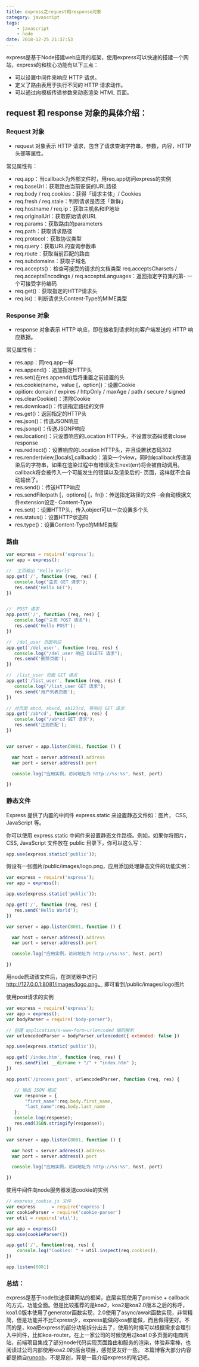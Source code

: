 ```yaml
---
title: express之request和response对象
category: javascript
tags:
	- javascript
	- node
date: 2018-12-25 21:37:53
---
```

express是基于Node搭建web应用的框架，使用express可以快速的搭建一个网站，express的和核心功能有以下三点：
- 可以设置中间件来响应 HTTP 请求。
- 定义了路由表用于执行不同的 HTTP 请求动作。
- 可以通过向模板传递参数来动态渲染 HTML 页面。

<!-- more -->

## request 和 response 对象的具体介绍：

### Request 对象

- request 对象表示 HTTP 请求，包含了请求查询字符串，参数，内容，HTTP 头部等属性。

常见属性有：
- req.app：当callback为外部文件时，用req.app访问express的实例
- req.baseUrl：获取路由当前安装的URL路径
- req.body / req.cookies：获得「请求主体」/ Cookies
- req.fresh / req.stale：判断请求是否还「新鲜」
- req.hostname / req.ip：获取主机名和IP地址
- req.originalUrl：获取原始请求URL
- req.params：获取路由的parameters
- req.path：获取请求路径
- req.protocol：获取协议类型
- req.query：获取URL的查询参数串
- req.route：获取当前匹配的路由
- req.subdomains：获取子域名
- req.accepts()：检查可接受的请求的文档类型
req.acceptsCharsets / req.acceptsEncodings / req.acceptsLanguages：返回指定字符集的第- 一个可接受字符编码
- req.get()：获取指定的HTTP请求头
- req.is()：判断请求头Content-Type的MIME类型

### Response 对象
- response 对象表示 HTTP 响应，即在接收到请求时向客户端发送的 HTTP 响应数据。

常见属性有：
- res.app：同req.app一样
- res.append()：追加指定HTTP头
- res.set()在res.append()后将重置之前设置的头
- res.cookie(name，value [，option])：设置Cookie
- opition: domain / expires / httpOnly / maxAge / path / secure / signed
- res.clearCookie()：清除Cookie
- res.download()：传送指定路径的文件
- res.get()：返回指定的HTTP头
- res.json()：传送JSON响应
- res.jsonp()：传送JSONP响应
- res.location()：只设置响应的Location HTTP头，不设置状态码或者close response
- res.redirect()：设置响应的Location HTTP头，并且设置状态码302
- res.render(view,[locals],callback)：渲染一个view，同时向callback传递渲染后的字符串，如果在渲染过程中有错误发生next(err)将会被自动调用。callback将会被传入一个可能发生的错误以及渲染后的- 页面，这样就不会自动输出了。
- res.send()：传送HTTP响应
- res.sendFile(path [，options] [，fn])：传送指定路径的文件 -会自动根据文件extension设定- Content-Type
- res.set()：设置HTTP头，传入object可以一次设置多个头
- res.status()：设置HTTP状态码
- res.type()：设置Content-Type的MIME类型

### 路由
```js
var express = require('express');
var app = express();

//  主页输出 "Hello World"
app.get('/', function (req, res) {
   console.log("主页 GET 请求");
   res.send('Hello GET');
})


//  POST 请求
app.post('/', function (req, res) {
   console.log("主页 POST 请求");
   res.send('Hello POST');
})

//  /del_user 页面响应
app.get('/del_user', function (req, res) {
   console.log("/del_user 响应 DELETE 请求");
   res.send('删除页面');
})

//  /list_user 页面 GET 请求
app.get('/list_user', function (req, res) {
   console.log("/list_user GET 请求");
   res.send('用户列表页面');
})

// 对页面 abcd, abxcd, ab123cd, 等响应 GET 请求
app.get('/ab*cd', function(req, res) {
   console.log("/ab*cd GET 请求");
   res.send('正则匹配');
})


var server = app.listen(8081, function () {

  var host = server.address().address
  var port = server.address().port

  console.log("应用实例，访问地址为 http://%s:%s", host, port)

})
```

### 静态文件
Express 提供了内置的中间件 express.static 来设置静态文件如：图片， CSS, JavaScript 等。

你可以使用 express.static 中间件来设置静态文件路径。例如，如果你将图片， CSS, JavaScript 文件放在 public 目录下，你可以这么写：
```js
app.use(express.static('public'));
```
假设有一张图片/public/images/logo.png，应用添加处理静态文件的功能实例：
```js
var express = require('express');
var app = express();

app.use(express.static('public'));

app.get('/', function (req, res) {
   res.send('Hello World');
})

var server = app.listen(8081, function () {

  var host = server.address().address
  var port = server.address().port

  console.log("应用实例，访问地址为 http://%s:%s", host, port)

})
```
用node启动该文件后，在浏览器中访问 http://127.0.0.1:8081/images/logo.png， 即可看到/public/images/logo图片

使用post请求的实例
```js
var express = require('express');
var app = express();
var bodyParser = require('body-parser');

// 创建 application/x-www-form-urlencoded 编码解析
var urlencodedParser = bodyParser.urlencoded({ extended: false })

app.use(express.static('public'));

app.get('/index.htm', function (req, res) {
   res.sendFile( __dirname + "/" + "index.htm" );
})

app.post('/process_post', urlencodedParser, function (req, res) {

   // 输出 JSON 格式
   var response = {
       "first_name":req.body.first_name,
       "last_name":req.body.last_name
   };
   console.log(response);
   res.end(JSON.stringify(response));
})

var server = app.listen(8081, function () {

  var host = server.address().address
  var port = server.address().port

  console.log("应用实例，访问地址为 http://%s:%s", host, port)

})
```
使用中间件向node服务器发送cookie的实例
```js
// express_cookie.js 文件
var express      = require('express')
var cookieParser = require('cookie-parser')
var util = require('util');

var app = express()
app.use(cookieParser())

app.get('/', function(req, res) {
    console.log("Cookies: " + util.inspect(req.cookies));
})

app.listen(8081)
```
### 总结：
express是基于node快速搭建网站的框架，底层实现使用了promise + callback的方式，功能全面。但是比较推荐的是koa2，koa2是koa2.0版本之后的称呼，koa1.0版本使用了generator函数实现，2.0使用了async/await函数实现，非常精简，但是功能并不比Express少，express能做的koa都能做，而且做得更好。不同的是，koa把express的部分功能拆分出去了，使用的时候可以根据需求合理引入中间件，比如koa-router。在上一家公司的时候使用过koa1.0多页面的电商网站，前端项目集成了部分node代码实现页面路由和服务的渲染，体验非常棒，也阅读过公司内部使用koa2.0的后台项目，感觉更友好一些。
本篇博客大部分内容都是摘自[runoob](http://www.runoob.com/nodejs/nodejs-express-framework.html)，不是原创，算是一篇介绍express的笔记吧。
